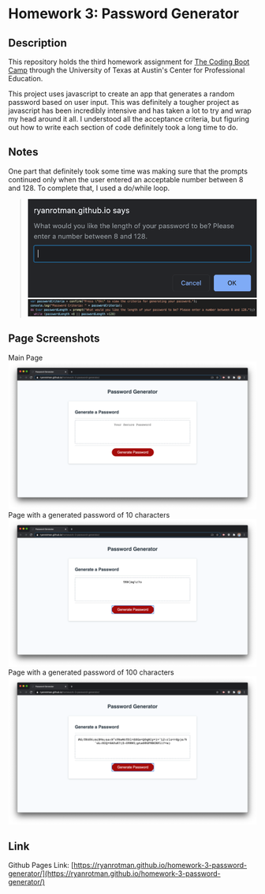 # Homework 3: Password Generator

## Description
This repository holds the third homework assignment for [The Coding Boot Camp](https://techbootcamps.utexas.edu/coding/) through the University of Texas at Austin's Center for Professional Education.

This project uses javascript to create an app that generates a random password based on user input. This was definitely a tougher project as javascript has been incredibly intensive and has taken a lot to try and wrap my head around it all. I understood all the acceptance criteria, but figuring out how to write each section of code definitely took a long time to do.

## Notes
One part that definitely took some time was making sure that the prompts continued only when the user entered an acceptable number between 8 and 128. To complete that, I used a do/while loop.
> ![Screenshot_LengthInput](Assets/Images/ReadMe_ScreenShot_PasswordLengthInput.png)
> ![Screenshot_LengthInputCode](Assets/Images/ReadMe_ScreenShot_PasswordLengthInputCode.png)

## Page Screenshots
Main Page
![ScreenShot_MainPage](Assets/Images/ReadMe_ScreenShot_HomePage.png)
Page with a generated password of 10 characters
![ScreenShot_GeneratedPassword_10](Assets/Images/ReadMe_ScreenShot_GeneratedPassword10.png)
Page with a generated password of 100 characters
![ScreenShot_GeneratedPassword_100](Assets/Images/ReadMe_ScreenShot_GeneratedPassword100.png)

## Link
Github Pages Link: [https://ryanrotman.github.io/homework-3-password-generator/](https://ryanrotman.github.io/homework-3-password-generator/)